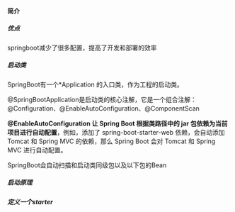 #### 简介

##### 优点

springboot减少了很多配置，提高了开发和部署的效率

##### 启动类

SpringBoot有一个*Application 的入口类，作为工程的启动类。

@SpringBootApplication是启动类的核心注解，它是一个组合注解：@Configuration、@EnableAutoConfiguration、@ComponentScan

**@EnableAutoConfiguration 让 Spring Boot 根据类路径中的 jar 包依赖为当前项目进行自动配置**，例如，添加了 spring-boot-starter-web 依赖，会自动添加 Tomcat 和 Spring MVC 的依赖，那么 Spring Boot 会对 Tomcat 和 Spring MVC 进行自动配置。

SpringBoot会自动扫描和启动类同级包以及以下包的Bean

##### 启动原理

##### 定义一个starter